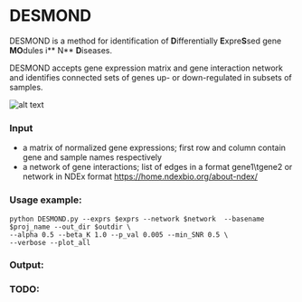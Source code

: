 # DESMOND

DESMOND is a method for identification of **D**ifferentially **E**xpre**S**sed gene **MO**dules i**
N** **D**iseases. 

DESMOND accepts gene expression matrix and gene interaction network and identifies connected sets of genes up- or down-regulated in subsets of samples.

![alt text](https://github.com/ozolotareva/DESMOND/blob/master/poster/DESMOND_abstract.png)


### Input

 * a matrix of normalized gene expressions; first row and column contain gene and sample names respectively
 * a network of gene interactions; list of edges in a format gene1\tgene2 or network in NDEx format https://home.ndexbio.org/about-ndex/
 
### Usage example:

```
python DESMOND.py --exprs $exprs --network $network  --basename $proj_name --out_dir $outdir \
--alpha 0.5 --beta_K 1.0 --p_val 0.005 --min_SNR 0.5 \
--verbose --plot_all

```
### Output:

### TODO:
